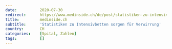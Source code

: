 ```yaml
---
date:          2020-07-30
redirect:      https://www.medinside.ch/de/post/statistiken-zu-intensivbetten-sorgen-fuer-verwirrung
title:         medinside.ch
subtitle:      'Statistiken zu Intensivbetten sorgen für Verwirrung'
country:       CH
categories:    [Spital, Zahlen]
tags:          []
---
```


